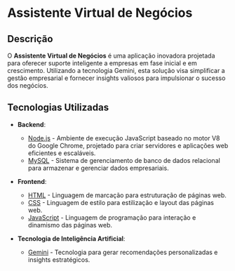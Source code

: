# Assistente Virtual de Negócios

## Descrição

O **Assistente Virtual de Negócios** é uma aplicação inovadora projetada para oferecer suporte inteligente a empresas em fase inicial e em crescimento. Utilizando a tecnologia Gemini, esta solução visa simplificar a gestão empresarial e fornecer insights valiosos para impulsionar o sucesso dos negócios. 

## Tecnologias Utilizadas

- **Backend**: 
  - [Node.js](https://nodejs.org/) - Ambiente de execução JavaScript baseado no motor V8 do Google Chrome, projetado para criar servidores e aplicações web eficientes e escaláveis.
  - [MySQL](https://www.mysql.com/) - Sistema de gerenciamento de banco de dados relacional para armazenar e gerenciar dados empresariais.

- **Frontend**:
  - [HTML](https://developer.mozilla.org/en-US/docs/Web/HTML) - Linguagem de marcação para estruturação de páginas web.
  - [CSS](https://developer.mozilla.org/en-US/docs/Web/CSS) - Linguagem de estilo para estilização e layout das páginas web.
  - [JavaScript](https://developer.mozilla.org/en-US/docs/Web/JavaScript) - Linguagem de programação para interação e dinamismo das páginas web.

- **Tecnologia de Inteligência Artificial**:
  - [Gemini](https://gemini.google.com/) - Tecnologia para gerar recomendações personalizadas e insights estratégicos.



